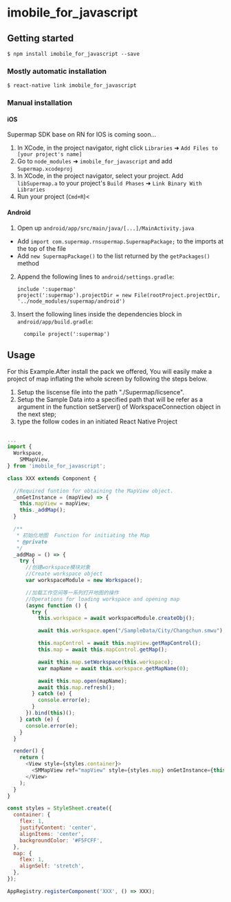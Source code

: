 # imobile_for_javascript

## Getting started

`$ npm install imobile_for_javascript --save`

### Mostly automatic installation

`$ react-native link imobile_for_javascript`

### Manual installation


#### iOS

Supermap SDK base on RN for IOS is coming soon...

1. In XCode, in the project navigator, right click `Libraries` ➜ `Add Files to [your project's name]`
2. Go to `node_modules` ➜ `imobile_for_javascript` and add `Supermap.xcodeproj`
3. In XCode, in the project navigator, select your project. Add `libSupermap.a` to your project's `Build Phases` ➜ `Link Binary With Libraries`
4. Run your project (`Cmd+R`)<

#### Android

1. Open up `android/app/src/main/java/[...]/MainActivity.java`
  - Add `import com.supermap.rnsupermap.SupermapPackage;` to the imports at the top of the file
  - Add `new SupermapPackage()` to the list returned by the `getPackages()` method
2. Append the following lines to `android/settings.gradle`:
  	```
  	include ':supermap'
  	project(':supermap').projectDir = new File(rootProject.projectDir, 	'../node_modules/supermap/android')
  	```
3. Insert the following lines inside the dependencies block in `android/app/build.gradle`:
  	```
      compile project(':supermap')
  	```

## Usage

For this Example.After install the pack we offered,  You will easily make a project of map inflating the whole screen by following the steps below.

1. Setup the liscense file into the path "./Supermap/licsence".
2. Setup the Sample Data into a specified path that will be refer as a 
argument in the function setServer() of WorkspaceConnection object in the next step;
3. type the follow codes in an initiated React Native Project

```javascript

...
import {
  Workspace,
    SMMapView,
} from 'imobile_for_javascript';

class XXX extends Component {

  //Required funtion for obtaining the MapView object.
  _onGetInstance = (mapView) => {
    this.mapView = mapView;
    this._addMap();
  }

  /**
   * 初始化地图  Function for initiating the Map
   * @private
   */
  _addMap = () => {
    try {
      //创建workspace模块对象
      //Create workspace object
      var workspaceModule = new Workspace();

      //加载工作空间等一系列打开地图的操作
      //Operations for loading workspace and opening map
      (async function () {
        try {
          this.workspace = await workspaceModule.createObj();

          await this.workspace.open("/SampleData/City/Changchun.smwu");

          this.mapControl = await this.mapView.getMapControl();
          this.map = await this.mapControl.getMap();

          await this.map.setWorkspace(this.workspace);
          var mapName = await this.workspace.getMapName(0);

          await this.map.open(mapName);
          await this.map.refresh();
        } catch (e) {
          console.error(e);
        }
      }).bind(this)();
    } catch (e) {
      console.error(e);
    }
  }

  render() {
    return (
      <View style={styles.container}>
        <SMMapView ref="mapView" style={styles.map} onGetInstance={this._onGetInstance}/>
      </View>
    );
  }
}

const styles = StyleSheet.create({
  container: {
    flex: 1,
    justifyContent: 'center',
    alignItems: 'center',
    backgroundColor: '#F5FCFF',
  },
  map: {
    flex: 1,
    alignSelf: 'stretch',
  },
});

AppRegistry.registerComponent('XXX', () => XXX);

```
  